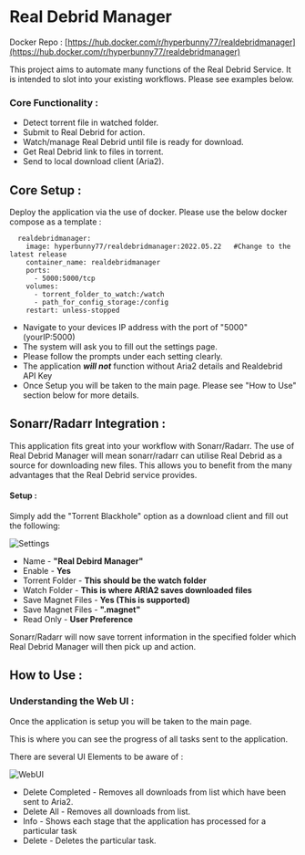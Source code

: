 # Real Debrid Manager

Docker Repo : [https://hub.docker.com/r/hyperbunny77/realdebridmanager](https://hub.docker.com/r/hyperbunny77/realdebridmanager)

This project aims to automate many functions of the Real Debrid Service.
It is intended to slot into your existing workflows. Please see examples below.

### __**Core Functionality :**__

* Detect torrent file in watched folder.
* Submit to Real Debrid for action.
* Watch/manage Real Debrid until file is ready for download.
* Get Real Debrid link to files in torrent.
* Send to local download client (Aria2).

## Core Setup :

Deploy the application via the use of docker. Please use the below docker compose as a template :

```
  realdebridmanager:
    image: hyperbunny77/realdebridmanager:2022.05.22   #Change to the latest release
    container_name: realdebridmanager
    ports:
      - 5000:5000/tcp 	
    volumes:
      - torrent_folder_to_watch:/watch
      - path_for_config_storage:/config
    restart: unless-stopped
```
* Navigate to your devices IP address with the port of "5000" (yourIP:5000)
* The system will ask you to fill out the settings page.
* Please follow the prompts under each setting clearly.
* The application **_will not_** function without Aria2 details and Realdebrid API Key
* Once Setup you will be taken to the main page. Please see "How to Use" section below for more details.


## Sonarr/Radarr Integration :

This application fits great into your workflow with Sonarr/Radarr.
The use of Real Debrid Manager will mean sonarr/radarr can utilise Real Debrid
as a source for downloading new files. This allows you to benefit from the many
advantages that the Real Debrid service provides.

#### Setup :

Simply add the "Torrent Blackhole" option as a download client and fill out the following:


![Settings](https://i.ibb.co/PZ4tStj/Sonnar-Settings.png)

* Name -  **"Real Debird Manager"**
* Enable - **Yes**
* Torrent Folder - **This should be the watch folder**
* Watch Folder - **This is where ARIA2 saves downloaded files**
* Save Magnet Files - **Yes (This is supported)**
* Save Magnet Files - **".magnet"**
* Read Only - **User Preference**

Sonarr/Radarr will now save torrent information in the specified folder which Real Debrid Manager
will then pick up and action. 

## How to Use :

### Understanding the Web UI :

Once the application is setup you will be taken to the main page.

This is where you can see the progress of all tasks sent to the application.

There are several UI Elements to be aware of :

![WebUI](https://i.ibb.co/Gx7C8YK/webui.png)


* Delete Completed - Removes all downloads from list which have been sent to Aria2.
* Delete All - Removes all downloads from list. 
* Info - Shows each stage that the application has processed for a particular task
* Delete - Deletes the particular task. 



